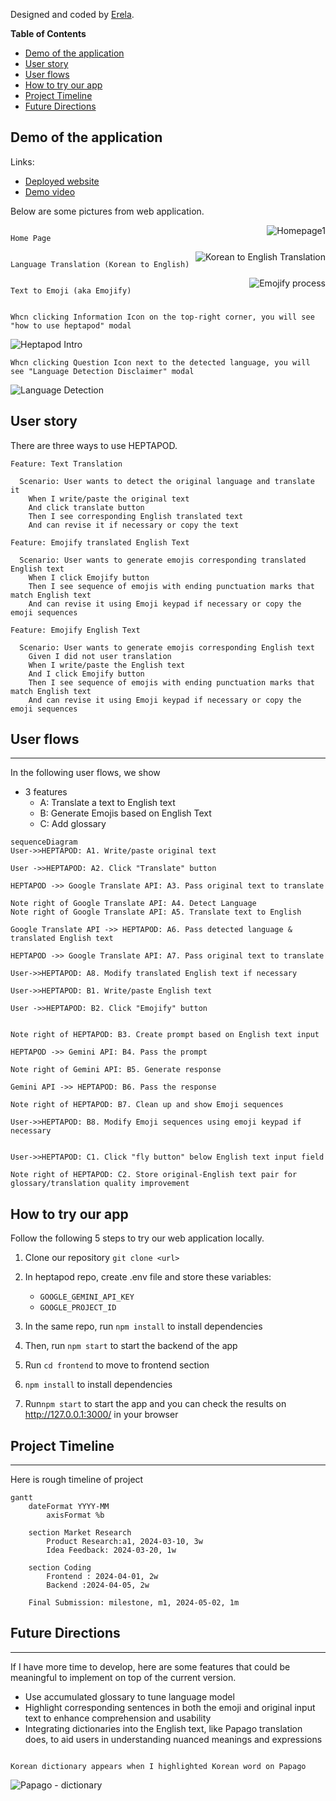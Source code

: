 
Designed and coded by [Erela](https://linkedin.com/in/erela-yang-snow).

**Table of Contents**
- [Demo of the application](#demo-of-the-application)
- [User story](#user-story)
- [User flows](#user-flows)
- [How to try our app](#how-to-try-our-app)
- [Project Timeline](#project-timeline)
- [Future Directions](#future-directions)

## Demo of the application
Links: 
- [Deployed website](https://heptapod.netlify.app/)
- [Demo video](---)

Below are some pictures from web application.

<div style="display: flex; flex-wrap: wrap; justify-content: space-between;">

    Home Page

<img  src="https://hackmd.io/_uploads/Sk7Yv1zz0.png" alt="Homepage1"/>

</div>
 
<div style="display: flex; flex-wrap: wrap; justify-content: space-between;">

    Language Translation (Korean to English)

<img  src="https://hackmd.io/_uploads/Bymtv1GGA.png" alt="Korean to English Translation"/>


</div>
    
    
<div style="display: flex; flex-wrap: wrap; justify-content: space-between;">

    Text to Emoji (aka Emojify)

<img  src="https://hackmd.io/_uploads/HymtPJzzR.png" alt="Emojify process"/>


</div>
        
<div style="display: flex; flex-wrap: wrap; justify-content: space-between;">
    
    Whcn clicking Information Icon on the top-right corner, you will see "how to use heptapod" modal
    
<img src="https://hackmd.io/_uploads/BkmYDkffR.png" alt="Heptapod Intro"/>


</div>

<div style="display: flex; flex-wrap: wrap; justify-content: space-between;">
    
    Whcn clicking Question Icon next to the detected language, you will see "Language Detection Disclaimer" modal

<img src="https://hackmd.io/_uploads/Sk7Kw1zMR.png" alt="Language Detection"/>
    

</div>


## User story

There are three ways to use HEPTAPOD.
```gherkin=
Feature: Text Translation

  Scenario: User wants to detect the original language and translate it
    When I write/paste the original text
    And click translate button
    Then I see corresponding English translated text
    And can revise it if necessary or copy the text

```
```gherkin=
Feature: Emojify translated English Text

  Scenario: User wants to generate emojis corresponding translated English text
    When I click Emojify button 
    Then I see sequence of emojis with ending punctuation marks that match English text
    And can revise it using Emoji keypad if necessary or copy the emoji sequences
```
```gherkin=
Feature: Emojify English Text

  Scenario: User wants to generate emojis corresponding English text
    Given I did not user translation
    When I write/paste the English text 
    And I click Emojify button
    Then I see sequence of emojis with ending punctuation marks that match English text
    And can revise it using Emoji keypad if necessary or copy the emoji sequences
```


## User flows
---

In the following user flows, we show 

- 3 features
    - A: Translate a text to English text
    - B: Generate Emojis based on English Text
    - C: Add glossary

```mermaid
sequenceDiagram
User->>HEPTAPOD: A1. Write/paste original text

User ->>HEPTAPOD: A2. Click "Translate" button

HEPTAPOD ->> Google Translate API: A3. Pass original text to translate

Note right of Google Translate API: A4. Detect Language
Note right of Google Translate API: A5. Translate text to English

Google Translate API ->> HEPTAPOD: A6. Pass detected language & translated English text

HEPTAPOD ->> Google Translate API: A7. Pass original text to translate

User->>HEPTAPOD: A8. Modify translated English text if necessary

User->>HEPTAPOD: B1. Write/paste English text 

User ->>HEPTAPOD: B2. Click "Emojify" button


Note right of HEPTAPOD: B3. Create prompt based on English text input

HEPTAPOD ->> Gemini API: B4. Pass the prompt  

Note right of Gemini API: B5. Generate response

Gemini API ->> HEPTAPOD: B6. Pass the response 

Note right of HEPTAPOD: B7. Clean up and show Emoji sequences

User->>HEPTAPOD: B8. Modify Emoji sequences using emoji keypad if necessary


User->>HEPTAPOD: C1. Click "fly button" below English text input field

Note right of HEPTAPOD: C2. Store original-English text pair for glossary/translation quality improvement

```

## How to try our app

Follow the following 5 steps to try our web application locally.

1. Clone our repository `git clone <url>`
2. In heptapod repo, create .env file and store these variables:
    - `GOOGLE_GEMINI_API_KEY`
    - `GOOGLE_PROJECT_ID`

3. In the same repo, run `npm install` to install dependencies
4. Then, run `npm start` to start the backend of the app
5. Run `cd frontend` to move to frontend section
6.  `npm install` to install dependencies
7.  Run`npm start` to start the app and you can check the results on http://127.0.0.1:3000/ in your browser




## Project Timeline
---
Here is rough timeline of project

```mermaid
gantt
    dateFormat YYYY-MM
        axisFormat %b
        
    section Market Research
        Product Research:a1, 2024-03-10, 3w
        Idea Feedback: 2024-03-20, 1w
        
    section Coding
        Frontend : 2024-04-01, 2w
        Backend :2024-04-05, 2w
        
    Final Submission: milestone, m1, 2024-05-02, 1m
```


## Future Directions
---

If I have more time to develop, here are some  features that could be meaningful to implement on top of the current version.
- Use accumulated glossary to tune language model
- Highlight corresponding sentences in both the emoji and original input text to enhance comprehension and usability
- Integrating dictionaries into the English text, like Papago translation does, to aid users in understanding nuanced meanings and expressions 

<div style="display: flex; flex-wrap: wrap; justify-content: space-between;">

    Korean dictionary appears when I highlighted Korean word on Papago

<img  src="https://hackmd.io/_uploads/ByRvflMMC.png" alt="Papago - dictionary"/>

</div>